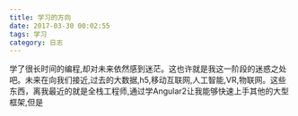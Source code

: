 ```yaml
---
title: 学习的方向
date: 2017-03-30 00:02:55
tags: 学习
category: 日志
---
```


学了很长时间的编程,却对未来依然感到迷茫。这也许就是我这一阶段的迷惑之处吧。未来在向我们接近,过去的大数据,h5,移动互联网,人工智能,VR,物联网。这些东西，离我最近的就是全栈工程师,通过学Angular2让我能够快速上手其他的大型框架,但是